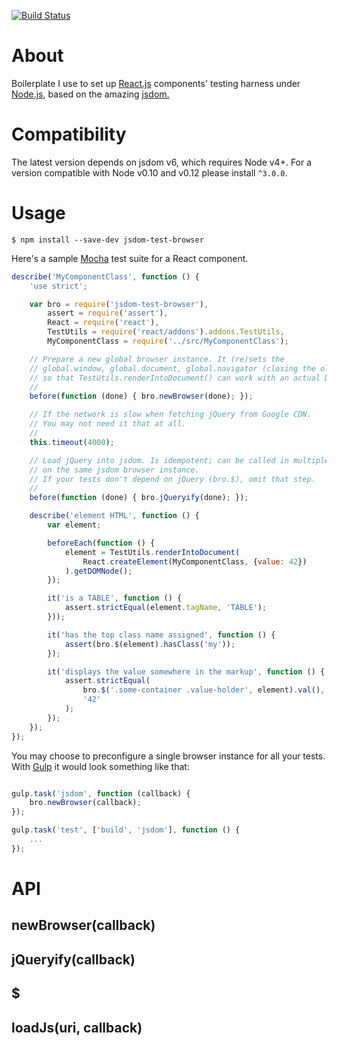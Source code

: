 [![Build Status](https://travis-ci.org/ikr/jsdom-test-browser.svg?branch=master)](https://travis-ci.org/ikr/jsdom-test-browser)

# About

Boilerplate I use to set up [React.js](http://facebook.github.io/react/) components' testing harness
under [Node.js](http://nodejs.org/), based on the amazing [jsdom.](https://github.com/tmpvar/jsdom)

# Compatibility

The latest version depends on jsdom v6, which requires Node v4+. For a version compatible with Node
v0.10 and v0.12 please install `^3.0.0`. 

# Usage

`$ npm install --save-dev jsdom-test-browser`

Here's a sample [Mocha](http://mochajs.org/) test suite for a React component.

```javascript
describe('MyComponentClass', function () {
    'use strict';

    var bro = require('jsdom-test-browser'),
        assert = require('assert'),
        React = require('react'),
        TestUtils = require('react/addons').addons.TestUtils,
        MyComponentClass = require('../src/MyComponentClass');

    // Prepare a new global browser instance. It (re)sets the
    // global.window, global.document, global.navigator (closing the old window, if needed),
    // so that TestUtils.renderIntoDocument() can work with an actual DOM.
    //
    before(function (done) { bro.newBrowser(done); });

    // If the network is slow when fetching jQuery from Google CDN.
    // You may not need it that at all.
    //
    this.timeout(4000);

    // Load jQuery into jsdom. Is idempotent; can be called in multiple suites relying
    // on the same jsdom browser instance.
    // If your tests don't depend on jQuery (bro.$), omit that step.
    //
    before(function (done) { bro.jQueryify(done); });

    describe('element HTML', function () {
        var element;

        beforeEach(function () {
            element = TestUtils.renderIntoDocument(
                React.createElement(MyComponentClass, {value: 42})
            ).getDOMNode();
        });

        it('is a TABLE', function () {
            assert.strictEqual(element.tagName, 'TABLE');
        }));

        it('has the top class name assigned', function () {
            assert(bro.$(element).hasClass('my'));
        });

        it('displays the value somewhere in the markup', function () {
            assert.strictEqual(
                bro.$('.some-container .value-holder', element).val(),
                '42'
            );
        });
    });
});
```

You may choose to preconfigure a single browser instance for all your tests. With
[Gulp](http://gulpjs.com/) it would look something like that:

```javascript

gulp.task('jsdom', function (callback) {
    bro.newBrowser(callback);
});

gulp.task('test', ['build', 'jsdom'], function () {
    ...
});
```

# API

## newBrowser(callback)

## jQueryify(callback)

## $

## loadJs(uri, callback)
